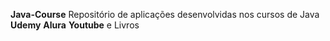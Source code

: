 **Java-Course**
Repositório de aplicações desenvolvidas nos cursos de Java
**Udemy**
**Alura**
**Youtube**
e Livros

